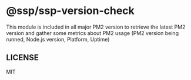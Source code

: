 
# @ssp/ssp-version-check

This module is included in all major PM2 version to retrieve the latest PM2 version and gather some metrics about PM2 usage (PM2 version being runned, Node.js version, Platform, Uptime)

## LICENSE

MIT
